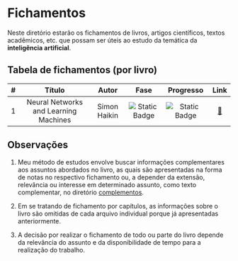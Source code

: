 # Fichamentos

Neste diretório estarão os fichamentos de livros, artigos científicos, textos acadêmicos, etc. que possam ser úteis ao estudo da temática da **inteligência artificial**.

## Tabela de fichamentos (por livro)

| # | Título | Autor | Fase | Progresso | Link |
| :---: | :---: | :---: | :---: | :---: | :---: |
1 | Neural Networks and Learning Machines | Simon Haikin | ![Static Badge](https://img.shields.io/badge/Escrevendo-grey) | ![Static Badge](https://img.shields.io/badge/1_/_17-grey) | [🔗](neural-networks-and-learning-machines-simon-haykin/README.md) |

## Observações

1. Meu método de estudos envolve buscar informações complementares aos assuntos abordados no livro, as quais são apresentadas na forma de notas no respectivo fichamento ou, a depender da extensão, relevância ou interesse em determinado assunto, como texto complementar, no diretório [complementos](./complementos).

2. Em se tratando de fichamento por capítulos, as informações sobre o livro são omitidas de cada arquivo individual porque já apresentadas anteriormente.

3. A decisão por realizar o fichamento de todo ou parte do livro depende da relevância do assunto e da disponibilidade de tempo para a realização do trabalho.

<!-- ## Fases

- Não iniciado
- Pesquisando
- Escrevendo
- Suspenso
- Em revisão
- Finalizado

-->
